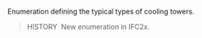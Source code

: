 ﻿Enumeration defining the typical types of cooling towers.

> HISTORY&nbsp; New enumeration in IFC2x.
